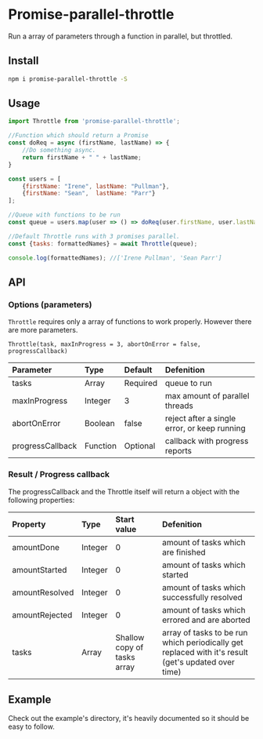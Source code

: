 # Promise-parallel-throttle
Run a array of parameters through a function in parallel, but throttled.

## Install 
```bash
npm i promise-parallel-throttle -S
```

## Usage

```js
import Throttle from 'promise-parallel-throttle';

//Function which should return a Promise
const doReq = async (firstName, lastName) => {
    //Do something async.
    return firstName + " " + lastName;
}

const users = [
    {firstName: "Irene", lastName: "Pullman"},
    {firstName: "Sean",  lastName: "Parr"}
];

//Queue with functions to be run
const queue = users.map(user => () => doReq(user.firstName, user.lastName));

//Default Throttle runs with 3 promises parallel.
const {tasks: formattedNames} = await Throttle(queue);

console.log(formattedNames); //['Irene Pullman', 'Sean Parr']
```

## API
### Options (parameters)
`Throttle` requires only a array of functions to work properly. However there are more parameters.

`Throttle(task, maxInProgress = 3, abortOnError = false, progressCallback)`

|Parameter|Type|Default|Defenition|
|:---|:---|:---|:---|
|tasks|Array|Required|queue to run|
|maxInProgress |Integer|3| max amount of parallel threads|
|abortOnError |Boolean|false| reject after a single error, or keep running|
|progressCallback |Function|Optional| callback with progress reports|

### Result / Progress callback
The progressCallback and the Throttle itself will return a object with the following properties:

|Property|Type|Start value|Defenition|
|:---|:---|:---|:---|
|amountDone|Integer|0|amount of tasks which are finished|
|amountStarted|Integer|0|amount of tasks which started|
|amountResolved|Integer|0|amount of tasks which successfully resolved|
|amountRejected|Integer|0|amount of tasks which errored and are aborted|
|tasks|Array|Shallow copy of tasks array|array of tasks to be run which periodically get replaced with it's result (get's updated over time)|

## Example
Check out the example's directory, it's heavily documented so it should be easy to follow.